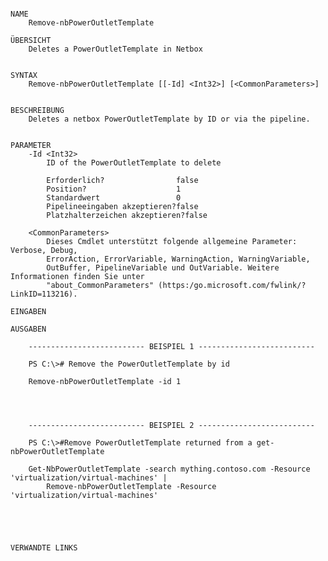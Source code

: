 ﻿```

NAME
    Remove-nbPowerOutletTemplate
    
ÜBERSICHT
    Deletes a PowerOutletTemplate in Netbox
    
    
SYNTAX
    Remove-nbPowerOutletTemplate [[-Id] <Int32>] [<CommonParameters>]
    
    
BESCHREIBUNG
    Deletes a netbox PowerOutletTemplate by ID or via the pipeline.
    

PARAMETER
    -Id <Int32>
        ID of the PowerOutletTemplate to delete
        
        Erforderlich?                false
        Position?                    1
        Standardwert                 0
        Pipelineeingaben akzeptieren?false
        Platzhalterzeichen akzeptieren?false
        
    <CommonParameters>
        Dieses Cmdlet unterstützt folgende allgemeine Parameter: Verbose, Debug,
        ErrorAction, ErrorVariable, WarningAction, WarningVariable,
        OutBuffer, PipelineVariable und OutVariable. Weitere Informationen finden Sie unter 
        "about_CommonParameters" (https:/go.microsoft.com/fwlink/?LinkID=113216). 
    
EINGABEN
    
AUSGABEN
    
    -------------------------- BEISPIEL 1 --------------------------
    
    PS C:\># Remove the PowerOutletTemplate by id
    
    Remove-nbPowerOutletTemplate -id 1
    
    
    
    
    -------------------------- BEISPIEL 2 --------------------------
    
    PS C:\>#Remove PowerOutletTemplate returned from a get-nbPowerOutletTemplate
    
    Get-NbPowerOutletTemplate -search mything.contoso.com -Resource 'virtualization/virtual-machines' |
        Remove-nbPowerOutletTemplate -Resource 'virtualization/virtual-machines'
    
    
    
    
    
VERWANDTE LINKS



```

